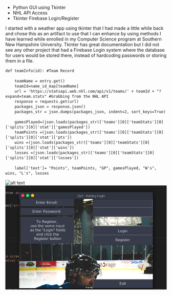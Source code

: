 
- Python GUI using Tkinter
- NHL API Access
- Tkinter Firebase Login/Register


I started with a weather app using tkinter that I had made a little while back and chose this as an artifact to use that I can enhance by using methods I have learned while enrolled in my Computer Science program at Southern New Hampshire University. Tkinter has great documentation but I did not see any other project that had a Firebase Login system where the database for users would be stored there, instead of hardcoding passwords or storing them in a file. 






```
def teamInfo(id): #Team Record

    teamName = entry.get()
    teamId=name_id_map[teamName]
    url = 'https://statsapi.web.nhl.com/api/v1/teams/' + teamId + "?expand=team.stats" #Grabbing from the NHL API
    response = requests.get(url)    
    packages_json = response.json()
    packages_str = json.dumps(packages_json, indent=2, sort_keys=True)

    gamesPlayed=(json.loads(packages_str)['teams'][0]['teamStats'][0]['splits'][0]['stat']['gamesPlayed'])
    teamPoints =(json.loads(packages_str)['teams'][0]['teamStats'][0]['splits'][0]['stat']['pts'])
    wins =(json.loads(packages_str)['teams'][0]['teamStats'][0]['splits'][0]['stat']['wins'])
    losses =(json.loads(packages_str)['teams'][0]['teamStats'][0]['splits'][0]['stat']['losses'])

    label['text']= "Points", teamPoints, "GP", gamesPlayed, "W's", wins, "L's", losses 
```
![alt text](https://github.com/DavidPesqueira.github.io/blob/master/newlogin.png)
![image](newlogin.png)
